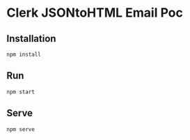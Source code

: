 # Clerk JSONtoHTML Email Poc

## Installation

`npm install`


## Run

`npm start`

## Serve

`npm serve`
